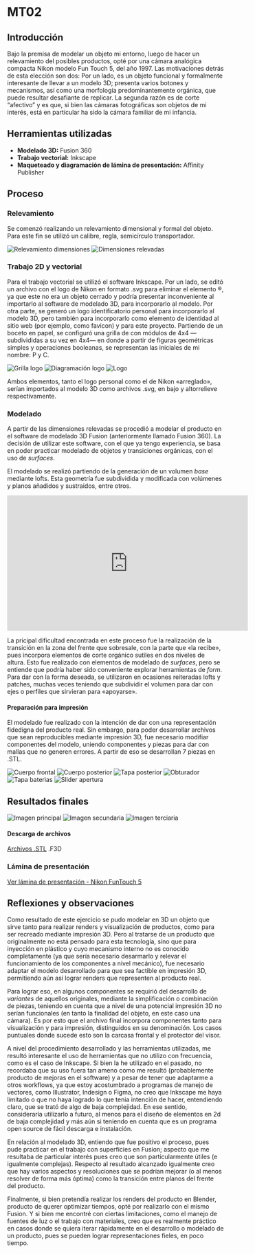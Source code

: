 # MT02

## Introducción 
Bajo la premisa de modelar un objeto mi entorno, luego de hacer un relevamiento del posibles productos, opté por una cámara analógica compacta Nikon modelo Fun Touch 5, del año 1997. Las motivaciones detrás de esta elección son dos: Por un lado, es un objeto funcional y formalmente interesante de llevar a un modelo 3D; presenta varios botones y mecanismos, así como una morfología predominantemente orgánica, que puede resultar desafiante de replicar. La segunda razón es de corte “afectivo” y es que, si bien las cámaras fotográficas son objetos de mi interés, está en particular ha sido la cámara familiar de mi infancia. 

## Herramientas utilizadas
<ul><li><b>Modelado 3D:</b> Fusion 360</li>
<li><b>Trabajo vectorial:</b> Inkscape</li>
<li><b>Maqueteado y diagramación de lámina de presentación:</b> Affinity Publisher</li></ul>

## Proceso

### Relevamiento
Se comenzó realizando un relevamiento dimensional y formal del objeto. Para este fin se utilizó un calibre, regla, semicírculo transportador. 

![Relevamiento dimensiones](../images/MT02/Dimensiones.png)
![Dimensiones relevadas](../images/MT02/IMG_3193-1.JPG) 

### Trabajo 2D y vectorial
Para el trabajo vectorial se utilizó el software Inkscape. 
Por un lado, se editó un archivo con el logo de Nikon en formato .svg para eliminar el elemento ®, ya que este no era un objeto cerrado y podría presentar inconveniente al importarlo al software de modelado 3D, para incorporarlo al modelo.
Por otra parte, se generó un logo identificatorio personal para incorporarlo al modelo 3D, pero también para incorporarlo como elemento de identidad al sitio web (por ejemplo, como favicon) y para este proyecto.
Partiendo de un boceto en papel, se configuró una grilla de con módulos de 4x4 —subdivididas a su vez en 4x4— en donde a partir de figuras geométricas simples y operaciones booleanas, se representan las iniciales de mi nombre: P y C. 

![Grilla logo](<../images/MT02/Inkscape 1.png>)
![Diagramación logo](<../images/MT02/Inkscape 2.png>)
![Logo](<../images/MT02/Inkscape 3.png>)

Ambos elementos, tanto el logo personal como el de Nikon «arreglado», serían importados al modelo 3D como archivos .svg, en bajo y altorrelieve respectivamente.

### Modelado
A partir de las dimensiones relevadas se procedió a modelar el producto en el software de modelado 3D Fusion (anteriormente llamado Fusion 360). La decisión de utilizar este software, con el que ya tengo experiencia, se basa en poder practicar modelado de objetos y transiciones orgánicas, con el uso de <i>surfaces</i>.

El modelado se realizó partiendo de la generación de un volumen <i>base</i> mediante lofts. Esta geometría fue subdividida y modificada con volúmenes y planos añadidos y sustraidos, entre otros.

<iframe width="560" height="315" src="https://www.youtube.com/embed/DduWPy4OfHE?si=Bm7JMtazz6mKJG_T" title="YouTube video player" frameborder="0" allow="accelerometer; autoplay; clipboard-write; encrypted-media; gyroscope; picture-in-picture; web-share" referrerpolicy="strict-origin-when-cross-origin" allowfullscreen></iframe>

La pricipal dificultad encontrada en este proceso fue la realización de la transición en la zona del frente que sobresale, con la parte que «la recibe», pues incorpora elementos de corte orgánico sutiles en dos niveles de altura. Esto fue realizado con elementos de modelado de <i>surfaces</i>, pero se entiende que podría haber sido conveniente explorar herramientas de <i>form</i>.
Para dar con la forma deseada, se utilizaron en ocasiones reiteradas lofts y patches, muchas veces teniendo que subdividir el volumen para dar con ejes o perfiles que sirvieran para «apoyarse».

#### Preparación para impresión
El modelado fue realizado con la intención de dar con una representación fidedigna del producto real. Sin embargo, para poder desarrollar archivos que sean reproducibles mediante impresión 3D, fue necesario modifiar componentes del modelo, uniendo componentes y piezas para dar con mallas que no generen errores. A partir de eso se desarrollan 7 piezas en .STL.

![Cuerpo frontal](<../images/MT02/Cuerpo frontal v1.png>) 
![Cuerpo posterior](<../images/MT02/Cuerpo posterior v1.png>) 
![Tapa posterior](<../images/MT02/Tapa posterior v1.png>)
![Obturador](<../images/MT02/Obturador v1.png>) 
![Tapa baterìas](<../images/MT02/Tapa baterìas v1.png>) 
![Slider apertura](<../images/MT02/Slider apertura v1.png>) 

## Resultados finales
![Imagen principal](<../images/MT02/MT02_Render final.png>)
![Imagen secundaria](<../images/MT02/MT02_Render 2.png>) 
![Imagen terciaria](<../images/MT02/MT02_Render 3.png>) 


#### Descarga de archivos
[Archivos .STL](<../archivos linkeados/MT02/Piezas STL>)
.F3D

### Lámina de presentación
[Ver lámina de presentación - Nikon FunTouch 5](<../archivos linkeados/MT02/Lamina presentacion - MT02.pdf>)

## Reflexiones y observaciones 
Como resultado de este ejercicio se pudo modelar en 3D un objeto que sirve tanto para realizar renders y visualización de productos, como para ser recreado mediante impresión 3D. Pero al tratarse de un producto que originalmente no está pensado para esta tecnología, sino que para inyección en plástico y cuyo mecanismo interno no es conocido completamente (ya que sería necesario desarmarlo y relevar el funcionamiento de los componentes a nivel mecánico), fue necesario adaptar el modelo desarrollado para que sea factible en impresión 3D, permitiendo aún así lograr renders que representen al producto real. 

Para lograr eso, en algunos componentes se requirió del desarrollo de <i>variantes</i> de aquellos originales, mediante la simplificación o combinación de piezas, teniendo en cuenta que a nivel de una potencial impresión 3D no serían funcionales (en tanto la finalidad del objeto, en este caso una cámara). Es por esto que el archivo final incorpora componentes tanto para visualización y para impresión, distinguidos en su denominación. Los casos puntuales donde sucede esto son la carcasa frontal y el protector del visor. 

A nivel del procedimiento desarrollado y las herramientas utilizadas, me resultó interesante el uso de herramientas que no utilizo con frecuencia, como es el caso de Inkscape. Si bien la he utilizado en el pasado, no recordaba que su uso fuera tan ameno como me resultó (probablemente producto de mejoras en el software) y a pesar de tener que adaptarme a otros workflows, ya que estoy acostumbrado a programas de manejo de vectores, como Illustrator, Indesign o Figma, no creo que Inkscape me haya limitado o que no haya logrado lo que tenia intención de hacer, entendiendo claro, que se trató de algo de baja complejidad. 
En ese sentido, consideraría utilizarlo a futuro, al menos para el diseño de elementos en 2d de baja complejidad y más aún si teniendo en cuenta que es un programa open source de fácil descarga e instalación. 

En relación al modelado 3D, entiendo que fue positivo el proceso, pues pude practicar en el trabajo con superficies en Fusion; aspecto que me resultaba de particular interés pues creo que son particularmente útiles (e igualmente complejas). Respecto al resultado alcanzado igualmente creo que hay varios aspectos y resoluciones que se podrían mejorar (o al menos resolver de forma más óptima) como la transición entre planos del frente del producto. 

Finalmente, si bien pretendía realizar los renders del producto en Blender, producto de querer optimizar tiempos, opté por realizarlo con el mismo Fusion. Y si bien me encontré con ciertas limitaciones, como el manejo de fuentes de luz o el trabajo con materiales, creo que es realmente práctico en casos donde se quiera iterar rápidamente en el desarrollo o modelado de un producto, pues se pueden lograr representaciones fieles, en poco tiempo. 